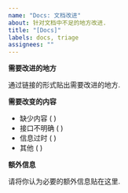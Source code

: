 ```yaml
---
name: "Docs: 文档改进"
about: 针对文档中不足的地方改进.
title: "[Docs]"
labels: docs, triage
assignees: ""
---
```


**需要改进的地方**

通过链接的形式贴出需要改进的地方.

**需要改变的内容**

- 缺少内容 ( )
- 接口不明确 ( )
- 信息过时 ( )
- 其他 ( )

**额外信息**

请将你认为必要的额外信息贴在这里.
